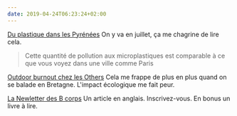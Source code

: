 ```yaml
---
date: 2019-04-24T06:23:24+02:00
---
```


[Du plastique dans les Pyrénées](https://www.courrierinternational.com/article/pollution-des-particules-de-plastique-tombent-du-ciel-dans-les-pyrenees) On y va en juillet, ça me chagrine de lire cela.

> Cette quantité de pollution aux microplastiques est comparable à ce que vous voyez dans une ville comme Paris

[Outdoor burnout chez les Others](https://www.lesothers.com/outdoor-burnout-cliche-photographie/) Cela me frappe de plus en plus quand on se balade en Bretagne. L'impact écologique me fait peur.

[La Newletter des B corps](https://bthechange.com/for-b-corps-every-day-is-earth-day-12d9dba6dd4) Un article en anglais. Inscrivez-vous. En bonus un livre à lire.
